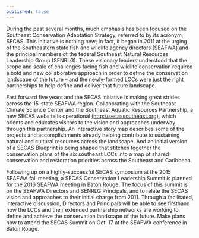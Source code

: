 ```yaml
---
published: false
---
```

During the past several months, much emphasis has been focused on the Southeast Conservation Adaptation Strategy, referred to by its acronym, SECAS. This initiative is nothing new; in fact, it began in 2011 at the urging of the Southeastern state fish and wildlife agency directors (SEAFWA) and the principal members of the federal Southeast Natural Resources Leadership Group (SENRLG). These visionary leaders understood that the scope and scale of challenges facing fish and wildlife conservation required a bold and new collaborative approach in order to define the conservation landscape of the future – and the newly-formed LCCs were just the right partnerships to help define and deliver that future landscape.

Fast forward five years and the SECAS initiative is making great strides across the 15-state SEAFWA region. Collaborating with the Southeast Climate Science Center and the Southeast Aquatic Resources Partnership, a new SECAS website is operational [(http://secassoutheast.org)](http://secassoutheast.org), which orients and educates visitors to the vision and approaches underway through this partnership. An interactive story map describes some of the projects and accomplishments already helping contribute to sustaining natural and cultural resources across the landscape. And an initial version of a SECAS Blueprint is being shaped that stitches together the conservation plans of the six southeast LCCs into a map of shared conservation and restoration priorities across the Southeast and Caribbean.

Following up on a highly-successful SECAS symposium at the 2015 SEAFWA fall meeting, a SECAS Conservation Leadership Summit is planned for the 2016 SEAFWA meeting in Baton Rouge. The focus of this summit is on the SEAFWA Directors and SENRLG Principals, and to relate the SECAS vision and approaches to their initial charge from 2011. Through a facilitated, interactive discussion, Directors and Principals will be able to see firsthand how the LCCs and their extended partnership networks are working to define and achieve the conservation landscape of the future. Make plans now to attend the SECAS Summit on Oct. 17 at the SEAFWA conference in Baton Rouge.